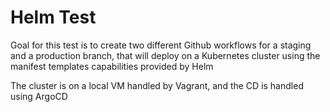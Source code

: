 # Helm Test

Goal for this test is to create two different Github workflows for a staging and a production branch, that will deploy on a Kubernetes cluster using the manifest templates capabilities provided by Helm

The cluster is on a local VM handled by Vagrant, and the CD is handled using ArgoCD
